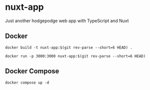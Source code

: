 # nuxt-app

Just another hodgepodge web app with TypeScript and Nuxt

## Docker

`docker build -t nuxt-app:$(git rev-parse --short=6 HEAD) .`

`docker run -p 3000:3000 nuxt-app:$(git rev-parse --short=6 HEAD)`

## Docker Compose

`docker compose up -d`